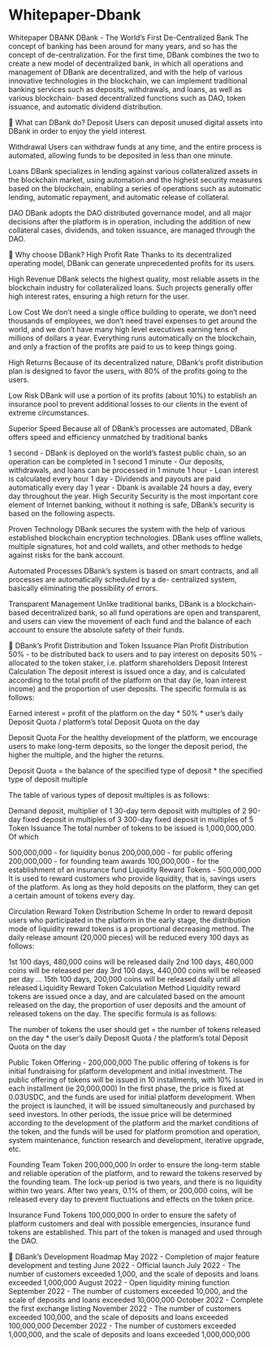 # Whitepaper-Dbank
Whitepaper DBANK
DBank - The World’s First De-Centralized Bank
The concept of banking has been around for many years, and so has the concept of de-centralization. For the first time, DBank combines the two to create a new model of decentralized bank, in which all operations and management of DBank are decentralized, and with the help of various innovative technologies in the blockchain, we can implement traditional banking services such as deposits, withdrawals, and loans, as well as various blockchain- based decentralized functions such as DAO, token issuance, and automatic dividend distribution.

🔗 What can DBank do?
Deposit
Users can deposit unused digital assets into DBank in order to enjoy the yield interest.

Withdrawal
Users can withdraw funds at any time, and the entire process is automated, allowing funds to be deposited in less than one minute.

Loans
DBank specializes in lending against various collateralized assets in the blockchain market, using automation and the highest security measures based on the blockchain, enabling a series of operations such as automatic lending, automatic repayment, and automatic release of collateral.

DAO
DBank adopts the DAO distributed governance model, and all major decisions after the platform is in operation, including the addition of new collateral cases, dividends, and token issuance, are managed through the DAO.

🔗 Why choose DBank?
High Profit Rate
Thanks to its decentralized operating model, DBank can generate unprecedented profits for its users.

High Revenue
DBank selects the highest quality, most reliable assets in the blockchain industry for collateralized loans. Such projects generally offer high interest rates, ensuring a high return for the user.

Low Cost
We don’t need a single office building to operate, we don’t need thousands of employees, we don’t need travel expenses to get around the world, and we don’t have many high level executives earning tens of millions of dollars a year. Everything runs automatically on the blockchain, and only a fraction of the profits are paid to us to keep things going.

High Returns
Because of its decentralized nature, DBank’s profit distribution plan is designed to favor the users, with 80% of the profits going to the users.

Low Risk
DBank will use a portion of its profits (about 10%) to establish an insurance pool to prevent additional losses to our clients in the event of extreme circumstances.

Superior Speed
Because all of DBank’s processes are automated, DBank offers speed and efficiency unmatched by traditional banks

1 second - DBank is deployed on the world’s fastest public chain, so an operation can be completed in 1 second
1 minute - Our deposits, withdrawals, and loans can be processed in 1 minute
1 hour - Loan interest is calculated every hour
1 day - Dividends and payouts are paid automatically every day
1 year - Dbank is available 24 hours a day, every day throughout the year.
High Security
Security is the most important core element of Internet banking, without it nothing is safe, DBank’s security is based on the following aspects.

Proven Technology
DBank secures the system with the help of various established blockchain encryption technologies. DBank uses offline wallets, multiple signatures, hot and cold wallets, and other methods to hedge against risks for the bank account.

Automated Processes
DBank’s system is based on smart contracts, and all processes are automatically scheduled by a de- centralized system, basically eliminating the possibility of errors.

Transparent Management
Unlike traditional banks, DBank is a blockchain-based decentralized bank, so all fund operations are open and transparent, and users can view the movement of each fund and the balance of each account to ensure the absolute safety of their funds.

🔗 DBank’s Profit Distribution and Token Issuance Plan
Profit Distribution
50% - to be distributed back to users and to pay interest on deposits
50% - allocated to the token staker, i.e. platform shareholders
Deposit Interest Calculation
The deposit interest is issued once a day, and is calculated according to the total profit of the platform on that day (ie, loan interest income) and the proportion of user deposits. The specific formula is as follows:

Earned interest = profit of the platform on the day * 50% * user’s daily Deposit Quota / platform’s total Deposit Quota on the day

Deposit Quota
For the healthy development of the platform, we encourage users to make long-term deposits, so the longer the deposit period, the higher the multiple, and the higher the returns.

Deposit Quota = the balance of the specified type of deposit * the specified type of deposit multiple

The table of various types of deposit multiples is as follows:

Demand deposit, multiplier of 1
30-day term deposit with multiples of 2
90-day fixed deposit in multiples of 3
300-day fixed deposit in multiples of 5
Token Issuance
The total number of tokens to be issued is 1,000,000,000. Of which

500,000,000 - for liquidity bonus
200,000,000 - for public offering
200,000,000 - for founding team awards
100,000,000 - for the establishment of an insurance fund
Liquidity Reward Tokens - 500,000,000
It is used to reward customers who provide liquidity, that is, savings users of the platform. As long as they hold deposits on the platform, they can get a certain amount of tokens every day.

Circulation Reward Token Distribution Scheme
In order to reward deposit users who participated in the platform in the early stage, the distribution mode of liquidity reward tokens is a proportional decreasing method. The daily release amount (20,000 pieces) will be reduced every 100 days as follows:

1st 100 days, 480,000 coins will be released daily
2nd 100 days, 460,000 coins will be released per day
3rd 100 days, 440,000 coins will be released per day
…
15th 100 days, 200,000 coins will be released daily until all released
Liquidity Reward Token Calculation Method
Liquidity reward tokens are issued once a day, and are calculated based on the amount released on the day, the proportion of user deposits and the amount of released tokens on the day. The specific formula is as follows:

The number of tokens the user should get = the number of tokens released on the day * the user’s daily Deposit Quota / the platform’s total Deposit Quota on the day

Public Token Offering - 200,000,000
The public offering of tokens is for initial fundraising for platform development and initial investment. The public offering of tokens will be issued in 10 installments, with 10% issued in each installment (ie 20,000,000) In the first phase, the price is fixed at 0.03USDC, and the funds are used for initial platform development. When the project is launched, it will be issued simultaneously and purchased by seed investors. In other periods, the issue price will be determined according to the development of the platform and the market conditions of the token, and the funds will be used for platform promotion and operation, system maintenance, function research and development, iterative upgrade, etc.

Founding Team Token 200,000,000
In order to ensure the long-term stable and reliable operation of the platform, and to reward the tokens reserved by the founding team. The lock-up period is two years, and there is no liquidity within two years. After two years, 0.1% of them, or 200,000 coins, will be released every day to prevent fluctuations and effects on the token price.

Insurance Fund Tokens 100,000,000
In order to ensure the safety of platform customers and deal with possible emergencies, insurance fund tokens are established. This part of the token is managed and used through the DAO.

🔗 DBank’s Development Roadmap
May 2022 - Completion of major feature development and testing
June 2022 - Official launch
July 2022 - The number of customers exceeded 1,000, and the scale of deposits and loans exceeded 1,000,000
August 2022 - Open liquidity mining function
September 2022 - The number of customers exceeded 10,000, and the scale of deposits and loans exceeded 10,000,000
October 2022 - Complete the first exchange listing
November 2022 - The number of customers exceeded 100,000, and the scale of deposits and loans exceeded 100,000,000
December 2022 - The number of customers exceeded 1,000,000, and the scale of deposits and loans exceeded 1,000,000,000
